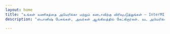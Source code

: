 ```yaml
---
layout: home
title: "உங்கள் வணிகத்தை அமெரிக்கா மற்றும் கனடாவிற்கு விரிவுபடுத்துங்கள் — InterMIND Mexico"
description: "ஸ்பானிஷ் பேசுங்கள், அவர்கள் ஆங்கிலத்தில் கேட்கிறார்கள். வட அமெரிக்க கூட்டாளர்களுடன் இணைக்கும் மெக்சிகன் வணிகங்களுக்கான நேரடி மொழிபெயர்ப்பு."

---
```


<HeroSection
  title="**ஸ்பானிஷ்** பேசுங்கள். <br>அவர்கள் **ஆங்கிலத்தில்** கேட்கிறார்கள். <br>அதிக ஒப்பந்தங்களை முடிக்கவும்."
  text="நேரடி பேச்சு மொழிபெயர்ப்பு மூலம் மெக்சிகன் வணிகங்களை அமெரிக்க மற்றும் கனடிய கூட்டாளர்களுடன் இணைக்கவும்.">
<NavButton buttonLabel="மேலும் அறிக" buttonClass="brand" to="/" />
<NavButton buttonLabel="உதவியாளர்" buttonClass="alt" to="/chat" eventName="chat_assistant" />
</HeroSection>

<br>
<VideoPlayer src="/promo/demo-en-mx.mp4" />
